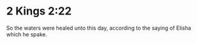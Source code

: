 # 2 Kings 2:22

So the waters were healed unto this day, according to the saying of Elisha which he spake.